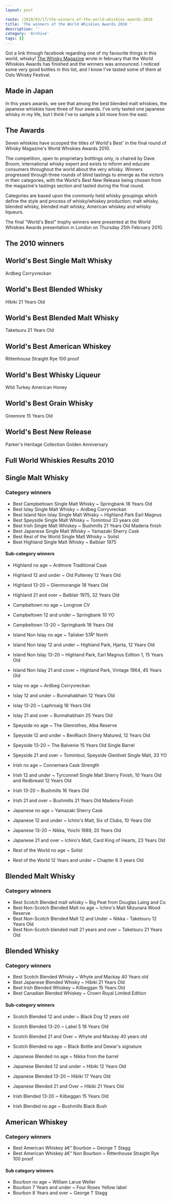 ```yaml
---
layout: post

route: /2010/03/17/the-winners-of-the-world-whiskies-awards-2010
title: 'The winners of the World Whiskies Awards 2010 '
description: ''
category: 'Archive'
tags: []
---
```


Got a link through facebook regarding one of my favourite things in this world,
whisky! [The Whisky Magazine](http://www.whiskymag.com) wrote in february that
the World Whiskies Awards has finished and the winners was announced. I noticed
some very good bottles in this list, and I know I've tasted some of them at Oslo
Whisky Festival.

## Made in Japan

In this years awards, we see that among the best blended malt whiskies, the
japanese whiskies have three of four awards. I've only tasted one japanese
whisky in my life, but I think I've to sample a bit more from the east.

## The Awards

Seven whiskies have scooped the titles of World's Best' in the final round of
Whisky Magazine's World Whiskies Awards 2010.

The competition, open to proprietary bottlings only, is chaired by Dave Broom,
international whisky expert and exists to inform and educate consumers
throughout the world about the very whisky. Winners progressed through three
rounds of blind tastings to emerge as the victors in their categories, with the
World's Best New Release being chosen from the magazine's tastings section and
tasted during the final round.

Categories are based upon the commonly held whisky groupings which define the
style and process of whisky/whiskey production; malt whisky, blended whisky,
blended malt whisky, American whiskey and whisky liqueurs.

The final "World's Best" trophy winners were presented at the World Whiskies
Awards presentation in London on Thursday 25th February 2010.

## The 2010 winners

## World's Best Single Malt Whisky

Ardbeg Corryvreckan

## World's Best Blended Whisky

Hibiki 21 Years Old

## World's Best Blended Malt Whisky

Taketsuru 21 Years Old

## World's Best American Whiskey

Rittenhouse Straight Rye 100 proof

## World's Best Whisky Liqueur

Wild Turkey American Honey

## World's Best Grain Whisky

Greenore 15 Years Old

## World's Best New Release

Parker's Heritage Collection Golden Anniversary

## Full World Whiskies Results 2010

## Single Malt Whisky

### Category winners

- Best Campbeltown Single Malt Whisky ~ Springbank 18 Years Old
- Best Islay Single Malt Whisky ~ Ardbeg Corryvreckan
- Best Island Non Islay Single Malt Whisky ~ Highland Park Earl Magnus
- Best Speyside Single Malt Whisky ~ Tomintoul 33 years old
- Best Irish Single Malt Whiskey ~ Bushmills 21 Years Old Maderia finish
- Best Japanese Single Malt Whisky ~ Yamazaki Sherry Cask
- Best Rest of the World Single Malt Whisky ~ Solist
- Best Highland Single Malt Whisky ~ Balblair 1975

#### Sub-category winners

- Highland no age ~ Ardmore Traditional Cask
- Highland 12 and under ~ Old Pulteney 12 Years Old
- Highland 13-20 ~ Glenmorangie 18 Years Old
- Highland 21 and over ~ Balblair 1975, 32 Years Old

- Campbeltown no age ~ Longrow CV
- Campbeltown 12 and under ~ Springbank 10 YO
- Campbeltown 13-20 ~ Springbank 18 Years Old

- Island Non Islay no age ~ Talisker 57Â° North
- Island Non Islay 12 and under ~ Highland Park, Hjarta, 12 Years Old
- Island Non Islay 13-20 ~ Highland Park, Earl Magnus Edition 1, 15 Years Old
- Island Non Islay 21 and cover ~ Highland Park, Vintage 1964, 45 Years Old

- Islay no age ~ Ardbeg Corryvreckan
- Islay 12 and under ~ Bunnahabhain 12 Years Old
- Islay 13-20 ~ Laphroaig 18 Years Old
- Islay 21 and over ~ Bunnahabhain 25 Years Old

- Speyside no age ~ The Glenrothes, Alba Reserve
- Speyside 12 and under ~ BenRiach Sherry Matured, 12 Years Old
- Speyside 13-20 ~ The Balvenie 15 Years Old Single Barrel
- Speyside 21 and over ~ Tomintoul, Speyside Glenlivet Single Malt, 33 YO

- Irish no age ~ Connemara Cask Strength
- Irish 12 and under ~ Tyrconnell Single Malt Sherry Finish, 10 Years Old and
  Redbreast 12 Years Old
- Irish 13-20 ~ Bushmills 16 Years Old
- Irish 21 and over ~ Bushmills 21 Years Old Madeira Finish

- Japanese no age ~ Yamazaki Sherry Cask
- Japanese 12 and under ~ Ichiro's Malt, Six of Clubs, 10 Years Old
- Japanese 13-20 ~ Nikka, Yoichi 1989, 20 Years Old
- Japanese 21 and over ~ Ichiro's Malt, Card King of Hearts, 23 Years Old

- Rest of the World no age ~ Solist
- Rest of the World 12 Years and under ~ Chapter 6 3 years Old

## Blended Malt Whisky

### Category winners

- Best Scotch Blended malt whisky ~ Big Peat from Douglas Laing and Co
- Best Non-Scotch Blended Malt no age ~ Ichiro's Malt Mizunara Wood Reserve
- Best Non-Scotch Blended Malt 12 and Under ~ Nikka - Taketsuru 12 Years Old
- Best Non-Scotch blended malt 21 years and over ~ Taketsuru 21 Years Old

## Blended Whisky

### Category winners

- Best Scotch Blended Whisky ~ Whyte and Mackay 40 Years old
- Best Japanese Blended Whisky ~ Hibiki 21 Years Old
- Best Irish Blended Whiskey ~ Kilbeggan 15 Years Old
- Best Canadian Blended Whiskey ~ Crown Royal Limited Edition

#### Sub-category winners

- Scotch Blended 12 and under ~ Black Dog 12 years old
- Scotch Blended 13-20 ~ Label 5 18 Years Old
- Scotch Blended 21 and Over ~ Whyte and Mackay 40 years old
- Scotch Blended no age ~ Black Bottle and Dewar's signature

- Japanese Blended no age ~ Nikka from the barrel
- Japanese Blended 12 and under ~ Hibiki 12 Years Old
- Japanese Blended 13-20 ~ Hibiki 17 Years Old
- Japanese Blended 21 and Over ~ Hibiki 21 Years Old

- Irish Blended 13-20 ~ Kilbeggan 15 Years Old
- Irish Blended no age ~ Bushmills Black Bush

## American Whiskey

### Category winners

- Best American Whiskey â€“ Bourbon ~ George T Stagg
- Best American Whiskey â€“ Non Bourbon ~ Rittenhouse Straight Rye 100 proof

#### Sub category winners

- Bourbon no age ~ William Larue Weller
- Bourbon 7 Years and under ~ Four Roses Yellow label
- Bourbon 8 Years and over ~ George T Stagg
